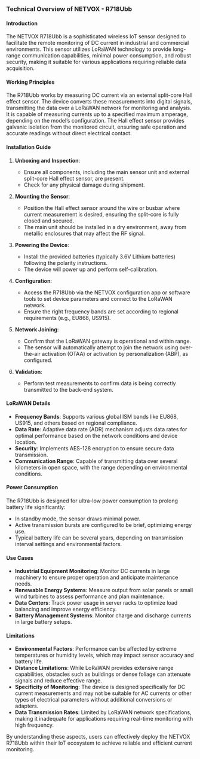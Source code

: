 ### Technical Overview of NETVOX - R718Ubb

#### Introduction
The NETVOX R718Ubb is a sophisticated wireless IoT sensor designed to facilitate the remote monitoring of DC current in industrial and commercial environments. This sensor utilizes LoRaWAN technology to provide long-range communication capabilities, minimal power consumption, and robust security, making it suitable for various applications requiring reliable data acquisition.

#### Working Principles
The R718Ubb works by measuring DC current via an external split-core Hall effect sensor. The device converts these measurements into digital signals, transmitting the data over a LoRaWAN network for monitoring and analysis. It is capable of measuring currents up to a specified maximum amperage, depending on the model’s configuration. The Hall effect sensor provides galvanic isolation from the monitored circuit, ensuring safe operation and accurate readings without direct electrical contact.

#### Installation Guide
1. **Unboxing and Inspection**:
   - Ensure all components, including the main sensor unit and external split-core Hall effect sensor, are present.
   - Check for any physical damage during shipment.

2. **Mounting the Sensor**:
   - Position the Hall effect sensor around the wire or busbar where current measurement is desired, ensuring the split-core is fully closed and secured.
   - The main unit should be installed in a dry environment, away from metallic enclosures that may affect the RF signal.

3. **Powering the Device**:
   - Install the provided batteries (typically 3.6V Lithium batteries) following the polarity instructions.
   - The device will power up and perform self-calibration.

4. **Configuration**:
   - Access the R718Ubb via the NETVOX configuration app or software tools to set device parameters and connect to the LoRaWAN network.
   - Ensure the right frequency bands are set according to regional requirements (e.g., EU868, US915).

5. **Network Joining**:
   - Confirm that the LoRaWAN gateway is operational and within range.
   - The sensor will automatically attempt to join the network using over-the-air activation (OTAA) or activation by personalization (ABP), as configured.

6. **Validation**:
   - Perform test measurements to confirm data is being correctly transmitted to the back-end system.

#### LoRaWAN Details
- **Frequency Bands**: Supports various global ISM bands like EU868, US915, and others based on regional compliance.
- **Data Rate**: Adaptive data rate (ADR) mechanism adjusts data rates for optimal performance based on the network conditions and device location.
- **Security**: Implements AES-128 encryption to ensure secure data transmission.
- **Communication Range**: Capable of transmitting data over several kilometers in open space, with the range depending on environmental conditions.

#### Power Consumption
The R718Ubb is designed for ultra-low power consumption to prolong battery life significantly:
- In standby mode, the sensor draws minimal power.
- Active transmission bursts are configured to be brief, optimizing energy use.
- Typical battery life can be several years, depending on transmission interval settings and environmental factors.

#### Use Cases
- **Industrial Equipment Monitoring**: Monitor DC currents in large machinery to ensure proper operation and anticipate maintenance needs.
- **Renewable Energy Systems**: Measure output from solar panels or small wind turbines to assess performance and plan maintenance.
- **Data Centers**: Track power usage in server racks to optimize load balancing and improve energy efficiency.
- **Battery Management Systems**: Monitor charge and discharge currents in large battery setups.

#### Limitations
- **Environmental Factors**: Performance can be affected by extreme temperatures or humidity levels, which may impact sensor accuracy and battery life.
- **Distance Limitations**: While LoRaWAN provides extensive range capabilities, obstacles such as buildings or dense foliage can attenuate signals and reduce effective range.
- **Specificity of Monitoring**: The device is designed specifically for DC current measurements and may not be suitable for AC currents or other types of electrical parameters without additional conversions or adapters.
- **Data Transmission Rates**: Limited by LoRaWAN network specifications, making it inadequate for applications requiring real-time monitoring with high frequency.

By understanding these aspects, users can effectively deploy the NETVOX R718Ubb within their IoT ecosystem to achieve reliable and efficient current monitoring.